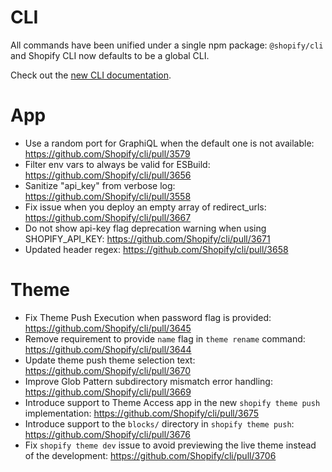 # CLI
All commands have been unified under a single npm package: `@shopify/cli` and Shopify CLI now defaults to be a global CLI.

Check out the [new CLI documentation](https://shopify.dev/docs/api/shopify-cli).

# App
* Use a random port for GraphiQL when the default one is not available: https://github.com/Shopify/cli/pull/3579
* Filter env vars to always be valid for ESBuild: https://github.com/Shopify/cli/pull/3656
* Sanitize "api_key" from verbose log: https://github.com/Shopify/cli/pull/3558
* Fix issue when you deploy an empty array of redirect_urls: https://github.com/Shopify/cli/pull/3667
* Do not show api-key flag deprecation warning when using SHOPIFY_API_KEY: https://github.com/Shopify/cli/pull/3671
* Updated header regex: https://github.com/Shopify/cli/pull/3658

# Theme

* Fix Theme Push Execution when password flag is provided: https://github.com/Shopify/cli/pull/3645
* Remove requirement to provide `name` flag in `theme rename` command: https://github.com/Shopify/cli/pull/3644
* Update theme push theme selection text: https://github.com/Shopify/cli/pull/3670
* Improve Glob Pattern subdirectory mismatch error handling: https://github.com/Shopify/cli/pull/3669
* Introduce support to Theme Access app in the new `shopify theme push` implementation: https://github.com/Shopify/cli/pull/3675
* Introduce support to the `blocks/` directory in `shopify theme push`: https://github.com/Shopify/cli/pull/3676
* Fix `shopify theme dev` issue to avoid previewing the live theme instead of the development: https://github.com/Shopify/cli/pull/3706
